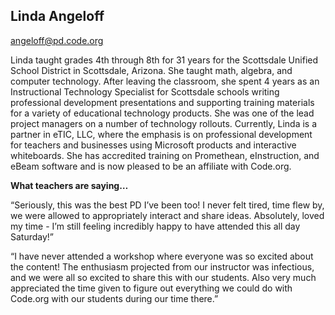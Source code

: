 ## Linda Angeloff

[angeloff@pd.code.org](mailto:angeloff@pd.code.org)

Linda taught grades 4th through 8th for 31 years for the Scottsdale Unified School District in Scottsdale, Arizona. She taught math, algebra, and computer technology. After leaving the classroom, she spent 4 years as an Instructional Technology Specialist for Scottsdale schools writing professional development presentations and supporting training materials for a variety of educational technology products. She was one of the lead project managers on a number of technology rollouts. Currently, Linda is a partner in eTIC, LLC, where the emphasis is on professional development for teachers and businesses using Microsoft products and interactive whiteboards. She has accredited training on Promethean, eInstruction, and eBeam software and is now pleased to be an affiliate with Code.org.

**What teachers are saying…**

“Seriously, this was the best PD I’ve been too! I never felt tired, time flew by, we were allowed to appropriately interact and share ideas. Absolutely, loved my time - I’m still feeling incredibly happy to have attended this all day Saturday!”

“I have never attended a workshop where everyone was so excited about the content! The enthusiasm projected from our instructor was infectious, and we were all so excited to share this with our students. Also very much appreciated the time given to figure out everything we could do with Code.org with our students during our time there.”

